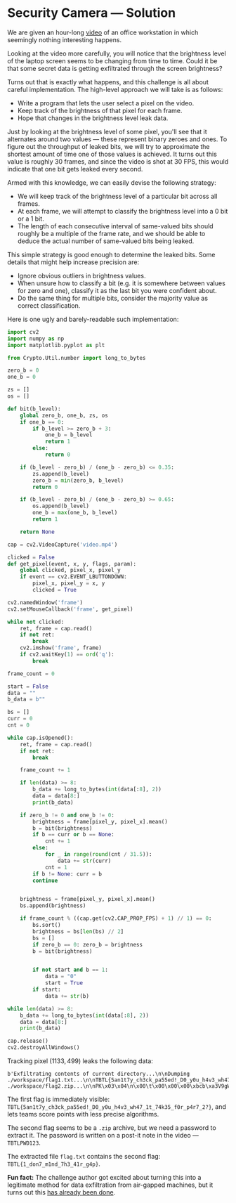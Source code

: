 # Security Camera &mdash; Solution

We are given an hour-long
[video](https://drive.google.com/file/d/1-IJrGdyG2trFLLIrIKZfSTd7eo9IMwlV/view)
of an office workstation in which seemingly nothing interesting happens.

Looking at the video more carefully, you will notice that the brightness level
of the laptop screen seems to be changing from time to time. Could it be that some
secret data is getting exfiltrated through the screen brightness?

Turns out that is exactly what happens, and this challenge is all about careful
implementation. The high-level approach we will take is as follows:
  * Write a program that lets the user select a pixel on the video.
  * Keep track of the brightness of that pixel for each frame.
  * Hope that changes in the brightness level leak data.

Just by looking at the brightness level of some pixel, you'll see that it
alternates around two values &mdash; these represent binary zeroes and ones. To
figure out the throughput of leaked bits, we will try to approximate the
shortest amount of time one of those values is achieved. It turns out this
value is roughly $30$ frames, and since the video is shot at $30$ FPS, this
would indicate that one bit gets leaked every second.

Armed with this knowledge, we can easily devise the following strategy:
  * We will keep track of the brightness level of a particular bit across all
    frames.
  * At each frame, we will attempt to classify the brightness level into a $0$
    bit or a $1$ bit.
  * The length of each consecutive interval of same-valued bits should roughly be
    a multiple of the frame rate, and we should be able to deduce the actual number
    of same-valued bits being leaked.

This simple strategy is good enough to determine the leaked bits. Some details that
might help increase precision are:
  * Ignore obvious outliers in brightness values.
  * When unsure how to classify a bit (e.g. it is somewhere between values for zero and
    one), classify it as the last bit you were confident about.
  * Do the same thing for multiple bits, consider the majority value as correct
    classification.

Here is one ugly and barely-readable such implementation:

```python
import cv2
import numpy as np
import matplotlib.pyplot as plt

from Crypto.Util.number import long_to_bytes

zero_b = 0
one_b = 0

zs = []
os = []

def bit(b_level):
    global zero_b, one_b, zs, os
    if one_b == 0:
        if b_level >= zero_b + 3:
            one_b = b_level
            return 1
        else:
            return 0

    if (b_level - zero_b) / (one_b - zero_b) <= 0.35:
        zs.append(b_level)
        zero_b = min(zero_b, b_level)
        return 0

    if (b_level - zero_b) / (one_b - zero_b) >= 0.65:
        os.append(b_level)
        one_b = max(one_b, b_level)
        return 1

    return None

cap = cv2.VideoCapture('video.mp4')

clicked = False
def get_pixel(event, x, y, flags, param):
    global clicked, pixel_x, pixel_y
    if event == cv2.EVENT_LBUTTONDOWN:
        pixel_x, pixel_y = x, y
        clicked = True

cv2.namedWindow('frame')
cv2.setMouseCallback('frame', get_pixel)

while not clicked:
    ret, frame = cap.read()
    if not ret:
        break
    cv2.imshow('frame', frame)
    if cv2.waitKey(1) == ord('q'):
        break

frame_count = 0

start = False
data = ""
b_data = b""

bs = []
curr = 0
cnt = 0

while cap.isOpened():
    ret, frame = cap.read()
    if not ret:
        break

    frame_count += 1

    if len(data) >= 8:
        b_data += long_to_bytes(int(data[:8], 2))
        data = data[8:]
        print(b_data)

    if zero_b != 0 and one_b != 0:
        brightness = frame[pixel_y, pixel_x].mean()
        b = bit(brightness)
        if b == curr or b == None:
            cnt += 1
        else:
            for _ in range(round(cnt / 31.5)):
                data += str(curr)
            cnt = 1
        if b != None: curr = b
        continue


    brightness = frame[pixel_y, pixel_x].mean()
    bs.append(brightness)

    if frame_count % ((cap.get(cv2.CAP_PROP_FPS) + 1) // 1) == 0:
        bs.sort()
        brightness = bs[len(bs) // 2]
        bs = []
        if zero_b == 0: zero_b = brightness
        b = bit(brightness)


        if not start and b == 1:
            data = "0"
            start = True
        if start:
            data += str(b)

while len(data) >= 8:
    b_data += long_to_bytes(int(data[:8], 2))
    data = data[8:]
    print(b_data)

cap.release()
cv2.destroyAllWindows()
```

Tracking pixel $(1133, 499)$ leaks the following data:

```
b'Exfiltrating contents of current directory...\n\nDumping ./workspace/flag1.txt...\n\nTBTL{5an1t7y_ch3ck_pa55ed!_D0_y0u_h4v3_wh47_1t_74k35_f0r_p4r7_2?}\n\nDumping ./workspace/flag2.zip...\n\nPK\x03\x04\n\x00\t\x00\x00\x00\xbcb\xa3V9gW\xa7*\x00\x00\x00\x1e\x00\x00\x00\x08\x00\x1c\x00flag.txt\xd5T\t\x00\x03\xc35Rd\xaf5Rdux\x0b\x00\x01\x04\xe8\x03\x00\x00\x04\xe8\x03\x00\x00\xe0\xf7\x02\xf6\xbbX\xadI.2\x0b\xb2y;G\xa9\xf4+\xe2\xde\x87^\xb9\xbd\xabU\xfb\xa2i\xcf\x1d\xbccv\x88\x04\x14\xe7z\x8a!\x8dPK\x07\x089gW\xa7*\x00\x00\x00\x1e\x00\x00\x00PK\x01\x02\x1e\x03\n\x00\t\x00\x00\x00\xbcb\xa3V9gW\xa7*\x00\x00\x00\x1e\x00\x00\x00\x08\x00\x18\x00\x00\x00\x00\x00\x01\x00\x00\x00\xa4\x81\x00\x00\x00\x00flag.txtUP\x05\x00\x03\xc35Rdux\x0b\x00\x01\x04\xe8\x03\x00\x00\x04\xe8\x03\x00\x00PK\x05\x06\x00\x00\x00\x00\x01\x00\x01\x00N\x00\x00\x00|\x00\x00\x00\x00\x00'
```

The first flag is immediately visible:
`TBTL{5an1t7y_ch3ck_pa55ed!_D0_y0u_h4v3_wh47_1t_74k35_f0r_p4r7_2?}`, and lets
teams score points with less precise algorithms.

The second flag seems to be a `.zip` archive, but we need a password to extract
it. The password is written on a post-it note in the video &mdash; `TBTLPWD123`.

The extracted file `flag.txt` contains the second flag:
`TBTL{1_don7_m1nd_7h3_41r_g4p}`.

**Fun fact:** The challenge author got excited about turning this into a
legitimate method for data exfiltration from air-gapped machines, but it turns
out this [has already been done](https://arxiv.org/pdf/2002.01078.pdf).
